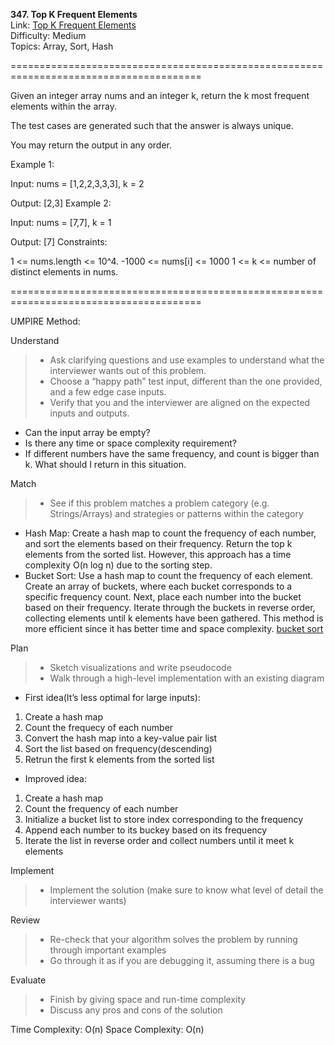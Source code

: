 **347. Top K Frequent Elements**  
Link: [Top K Frequent Elements](https://neetcode.io/problems/top-k-elements-in-list?list=neetcode150)  
Difficulty: Medium  
Topics: Array, Sort, Hash

=======================================================================================

Given an integer array nums and an integer k, return the k most frequent elements within the array.

The test cases are generated such that the answer is always unique.

You may return the output in any order.

Example 1:

Input: nums = [1,2,2,3,3,3], k = 2

Output: [2,3]
Example 2:

Input: nums = [7,7], k = 1

Output: [7]
Constraints:

1 <= nums.length <= 10^4.
-1000 <= nums[i] <= 1000
1 <= k <= number of distinct elements in nums.

=======================================================================================

UMPIRE Method:

Understand
> - Ask clarifying questions and use examples to understand what the interviewer wants out of this problem.
> - Choose a “happy path” test input, different than the one provided, and a few edge case inputs.
> - Verify that you and the interviewer are aligned on the expected inputs and outputs.
- Can the input array be empty?
- Is there any time or space complexity requirement?
- If different numbers have the same frequency, and count is bigger than k. What should I return in this situation.

Match
> - See if this problem matches a problem category (e.g. Strings/Arrays) and strategies or patterns within the category
- Hash Map: Create a hash map to count the frequency of each number, and sort the elements based on their frequency. Return the top k elements from the sorted list. However, this approach has a time complexity O(n log n) due to the sorting step.
- Bucket Sort: Use a hash map to count the frequency of each element. Create an array of buckets, where each bucket corresponds to a specific frequency count. Next, place each number into the bucket based on their frequency. Iterate through the buckets in reverse order, collecting elements until k elements have been gathered. This method is more efficient since it has better time and space complexity.
[bucket sort](https://hackmd.io/@meyr543/H1xfQewz5?stext=297%3A85%3A0%3A1753171178%3AYAwaCa)

Plan
> - Sketch visualizations and write pseudocode
> - Walk through a high-level implementation with an existing diagram
- First idea(It’s less optimal for large inputs):
1. Create a hash map
2. Count the frequecy of each number
3. Convert the hash map into a key-value pair list
4. Sort the list based on frequency(descending)
5. Retrun the first k elements from the sorted list


- Improved idea:
1. Create a hash map
2. Count the frequency of each number
3. Initialize a bucket list to store index corresponding to the frequency
4. Append each number to its buckey based on its frequency
5. Iterate the list in reverse order and collect numbers until it meet k elements

Implement
> - Implement the solution (make sure to know what level of detail the interviewer wants)

Review
> - Re-check that your algorithm solves the problem by running through important examples
> - Go through it as if you are debugging it, assuming there is a bug

Evaluate
> - Finish by giving space and run-time complexity
> - Discuss any pros and cons of the solution


Time Complexity: O(n)
Space Complexity: O(n)
